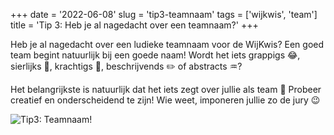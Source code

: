 +++
date = '2022-06-08'
slug = 'tip3-teamnaam'
tags = ['wijkwis', 'team']
title = 'Tip 3: Heb je al nagedacht over een teamnaam?'
+++

Heb je al nagedacht over een ludieke teamnaam voor de WijKwis?
Een goed team begint natuurlijk bij een goede naam!
Wordt het iets grappigs 😂, sierlijks 💃, krachtigs 💪, beschrijvends ✏️ of abstracts ♒?

Het belangrijkste is natuurlijk dat het iets zegt over jullie als team 👥
Probeer creatief en onderscheidend te zijn! Wie weet, imponeren jullie zo de jury 😉

![Tip3: Teamnaam!](images/tip3-teamnaam.jpg)